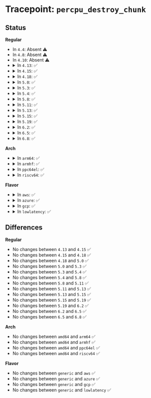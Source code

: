 # Tracepoint: <code>percpu_destroy_chunk</code>

## Status
<b>Regular</b>
<ul>
<li>
In <code>4.4</code>: Absent ⚠️
</li>
<li>
In <code>4.8</code>: Absent ⚠️
</li>
<li>
In <code>4.10</code>: Absent ⚠️
</li>
<li>
<details>
<summary>In <code>4.13</code>: ✅</summary>

Event:

```c
struct trace_event_raw_percpu_destroy_chunk {
    struct trace_entry ent;
    void *base_addr;
    char __data[0];
};
```
Function:

```c
void trace_event_raw_event_percpu_destroy_chunk(void *__data, void *base_addr);
```
</details>
</li>
<li>
<details>
<summary>In <code>4.15</code>: ✅</summary>

Event:

```c
struct trace_event_raw_percpu_destroy_chunk {
    struct trace_entry ent;
    void *base_addr;
    char __data[0];
};
```
Function:

```c
void trace_event_raw_event_percpu_destroy_chunk(void *__data, void *base_addr);
```
</details>
</li>
<li>
<details>
<summary>In <code>4.18</code>: ✅</summary>

Event:

```c
struct trace_event_raw_percpu_destroy_chunk {
    struct trace_entry ent;
    void *base_addr;
    char __data[0];
};
```
Function:

```c
void trace_event_raw_event_percpu_destroy_chunk(void *__data, void *base_addr);
```
</details>
</li>
<li>
<details>
<summary>In <code>5.0</code>: ✅</summary>

Event:

```c
struct trace_event_raw_percpu_destroy_chunk {
    struct trace_entry ent;
    void *base_addr;
    char __data[0];
};
```
Function:

```c
void trace_event_raw_event_percpu_destroy_chunk(void *__data, void *base_addr);
```
</details>
</li>
<li>
<details>
<summary>In <code>5.3</code>: ✅</summary>

Event:

```c
struct trace_event_raw_percpu_destroy_chunk {
    struct trace_entry ent;
    void *base_addr;
    char __data[0];
};
```
Function:

```c
void trace_event_raw_event_percpu_destroy_chunk(void *__data, void *base_addr);
```
</details>
</li>
<li>
<details>
<summary>In <code>5.4</code>: ✅</summary>

Event:

```c
struct trace_event_raw_percpu_destroy_chunk {
    struct trace_entry ent;
    void *base_addr;
    char __data[0];
};
```
Function:

```c
void trace_event_raw_event_percpu_destroy_chunk(void *__data, void *base_addr);
```
</details>
</li>
<li>
<details>
<summary>In <code>5.8</code>: ✅</summary>

Event:

```c
struct trace_event_raw_percpu_destroy_chunk {
    struct trace_entry ent;
    void *base_addr;
    char __data[0];
};
```
Function:

```c
void trace_event_raw_event_percpu_destroy_chunk(void *__data, void *base_addr);
```
</details>
</li>
<li>
<details>
<summary>In <code>5.11</code>: ✅</summary>

Event:

```c
struct trace_event_raw_percpu_destroy_chunk {
    struct trace_entry ent;
    void *base_addr;
    char __data[0];
};
```
Function:

```c
void trace_event_raw_event_percpu_destroy_chunk(void *__data, void *base_addr);
```
</details>
</li>
<li>
<details>
<summary>In <code>5.13</code>: ✅</summary>

Event:

```c
struct trace_event_raw_percpu_destroy_chunk {
    struct trace_entry ent;
    void *base_addr;
    char __data[0];
};
```
Function:

```c
void trace_event_raw_event_percpu_destroy_chunk(void *__data, void *base_addr);
```
</details>
</li>
<li>
<details>
<summary>In <code>5.15</code>: ✅</summary>

Event:

```c
struct trace_event_raw_percpu_destroy_chunk {
    struct trace_entry ent;
    void *base_addr;
    char __data[0];
};
```
Function:

```c
void trace_event_raw_event_percpu_destroy_chunk(void *__data, void *base_addr);
```
</details>
</li>
<li>
<details>
<summary>In <code>5.19</code>: ✅</summary>

Event:

```c
struct trace_event_raw_percpu_destroy_chunk {
    struct trace_entry ent;
    void *base_addr;
    char __data[0];
};
```
Function:

```c
void trace_event_raw_event_percpu_destroy_chunk(void *__data, void *base_addr);
```
</details>
</li>
<li>
<details>
<summary>In <code>6.2</code>: ✅</summary>

Event:

```c
struct trace_event_raw_percpu_destroy_chunk {
    struct trace_entry ent;
    void *base_addr;
    char __data[0];
};
```
Function:

```c
void trace_event_raw_event_percpu_destroy_chunk(void *__data, void *base_addr);
```
</details>
</li>
<li>
<details>
<summary>In <code>6.5</code>: ✅</summary>

Event:

```c
struct trace_event_raw_percpu_destroy_chunk {
    struct trace_entry ent;
    void *base_addr;
    char __data[0];
};
```
Function:

```c
void trace_event_raw_event_percpu_destroy_chunk(void *__data, void *base_addr);
```
</details>
</li>
<li>
<details>
<summary>In <code>6.8</code>: ✅</summary>

Event:

```c
struct trace_event_raw_percpu_destroy_chunk {
    struct trace_entry ent;
    void *base_addr;
    char __data[0];
};
```
Function:

```c
void trace_event_raw_event_percpu_destroy_chunk(void *__data, void *base_addr);
```
</details>
</li>
</ul>
<b>Arch</b>
<ul>
<li>
<details>
<summary>In <code>arm64</code>: ✅</summary>

Event:

```c
struct trace_event_raw_percpu_destroy_chunk {
    struct trace_entry ent;
    void *base_addr;
    char __data[0];
};
```
Function:

```c
void trace_event_raw_event_percpu_destroy_chunk(void *__data, void *base_addr);
```
</details>
</li>
<li>
<details>
<summary>In <code>armhf</code>: ✅</summary>

Event:

```c
struct trace_event_raw_percpu_destroy_chunk {
    struct trace_entry ent;
    void *base_addr;
    char __data[0];
};
```
Function:

```c
void trace_event_raw_event_percpu_destroy_chunk(void *__data, void *base_addr);
```
</details>
</li>
<li>
<details>
<summary>In <code>ppc64el</code>: ✅</summary>

Event:

```c
struct trace_event_raw_percpu_destroy_chunk {
    struct trace_entry ent;
    void *base_addr;
    char __data[0];
};
```
Function:

```c
void trace_event_raw_event_percpu_destroy_chunk(void *__data, void *base_addr);
```
</details>
</li>
<li>
<details>
<summary>In <code>riscv64</code>: ✅</summary>

Event:

```c
struct trace_event_raw_percpu_destroy_chunk {
    struct trace_entry ent;
    void *base_addr;
    char __data[0];
};
```
Function:

```c
void trace_event_raw_event_percpu_destroy_chunk(void *__data, void *base_addr);
```
</details>
</li>
</ul>
<b>Flavor</b>
<ul>
<li>
<details>
<summary>In <code>aws</code>: ✅</summary>

Event:

```c
struct trace_event_raw_percpu_destroy_chunk {
    struct trace_entry ent;
    void *base_addr;
    char __data[0];
};
```
Function:

```c
void trace_event_raw_event_percpu_destroy_chunk(void *__data, void *base_addr);
```
</details>
</li>
<li>
<details>
<summary>In <code>azure</code>: ✅</summary>

Event:

```c
struct trace_event_raw_percpu_destroy_chunk {
    struct trace_entry ent;
    void *base_addr;
    char __data[0];
};
```
Function:

```c
void trace_event_raw_event_percpu_destroy_chunk(void *__data, void *base_addr);
```
</details>
</li>
<li>
<details>
<summary>In <code>gcp</code>: ✅</summary>

Event:

```c
struct trace_event_raw_percpu_destroy_chunk {
    struct trace_entry ent;
    void *base_addr;
    char __data[0];
};
```
Function:

```c
void trace_event_raw_event_percpu_destroy_chunk(void *__data, void *base_addr);
```
</details>
</li>
<li>
<details>
<summary>In <code>lowlatency</code>: ✅</summary>

Event:

```c
struct trace_event_raw_percpu_destroy_chunk {
    struct trace_entry ent;
    void *base_addr;
    char __data[0];
};
```
Function:

```c
void trace_event_raw_event_percpu_destroy_chunk(void *__data, void *base_addr);
```
</details>
</li>
</ul>

## Differences
<b>Regular</b>
<ul>
<li>
No changes between <code>4.13</code> and <code>4.15</code> ✅
</li>
<li>
No changes between <code>4.15</code> and <code>4.18</code> ✅
</li>
<li>
No changes between <code>4.18</code> and <code>5.0</code> ✅
</li>
<li>
No changes between <code>5.0</code> and <code>5.3</code> ✅
</li>
<li>
No changes between <code>5.3</code> and <code>5.4</code> ✅
</li>
<li>
No changes between <code>5.4</code> and <code>5.8</code> ✅
</li>
<li>
No changes between <code>5.8</code> and <code>5.11</code> ✅
</li>
<li>
No changes between <code>5.11</code> and <code>5.13</code> ✅
</li>
<li>
No changes between <code>5.13</code> and <code>5.15</code> ✅
</li>
<li>
No changes between <code>5.15</code> and <code>5.19</code> ✅
</li>
<li>
No changes between <code>5.19</code> and <code>6.2</code> ✅
</li>
<li>
No changes between <code>6.2</code> and <code>6.5</code> ✅
</li>
<li>
No changes between <code>6.5</code> and <code>6.8</code> ✅
</li>
</ul>
<b>Arch</b>
<ul>
<li>
No changes between <code>amd64</code> and <code>arm64</code> ✅
</li>
<li>
No changes between <code>amd64</code> and <code>armhf</code> ✅
</li>
<li>
No changes between <code>amd64</code> and <code>ppc64el</code> ✅
</li>
<li>
No changes between <code>amd64</code> and <code>riscv64</code> ✅
</li>
</ul>
<b>Flavor</b>
<ul>
<li>
No changes between <code>generic</code> and <code>aws</code> ✅
</li>
<li>
No changes between <code>generic</code> and <code>azure</code> ✅
</li>
<li>
No changes between <code>generic</code> and <code>gcp</code> ✅
</li>
<li>
No changes between <code>generic</code> and <code>lowlatency</code> ✅
</li>
</ul>
